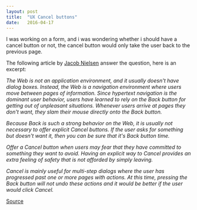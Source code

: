 ```yaml
---
layout: post
title:  "UX Cancel buttons"
date:   2016-04-17
---
```


I was working on a form, and i was wondering whether i should have a cancel button or not, the cancel button would only take the user back to the previous page.

The following article by [Jacob Nielsen](https://www.nngroup.com/articles/) answer the question, here is an excerpt:

<em>
The Web is not an application environment, and it usually doesn't have dialog boxes. Instead, the Web is a navigation environment where users move between pages of information. Since hypertext navigation is the dominant user behavior, users have learned to rely on the Back button for getting out of unpleasant situations. Whenever users arrive at pages they don't want, they slam their mouse directly onto the Back button.

Because Back is such a strong behavior on the Web, it is usually not necessary to offer explicit Cancel buttons. If the user asks for something but doesn't want it, then you can be sure that it's Back button time.

Offer a Cancel button when users may fear that they have committed to something they want to avoid. Having an explicit way to Cancel provides an extra feeling of safety that is not afforded by simply leaving.

Cancel is mainly useful for multi-step dialogs where the user has progressed past one or more pages with actions. At this time, pressing the Back button will not undo these actions and it would be better if the user would click Cancel.
</em>

[Source](https://www.nngroup.com/articles/reset-and-cancel-buttons/)